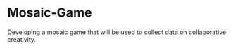 # Mosaic-Game
Developing a mosaic game that will be used to collect data on collaborative creativity.
